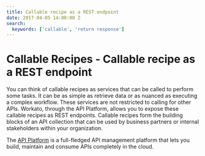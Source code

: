 ```yaml
---
title: Callable recipe as a REST endpoint
date: 2017-04-05 14:00:00 Z
search:
  keywords: ['callable', 'return response']
---
```


# Callable Recipes - Callable recipe as a REST endpoint

You can think of callable recipes as services that can be called to perform some tasks. It can be as simple as retrieve data or as nuanced as executing a complex workflow. These services are not restricted to calling for other APIs. Workato, through the API Platform, allows you to expose these callable recipes as REST endpoints. Callable recipes form the building blocks of an API collection that can be used by business partners or internal stakeholders within your organization.

The [API Platform](/api-management.md) is a full-fledged API management platform that lets you build, maintain and consume APIs completely in the cloud.
